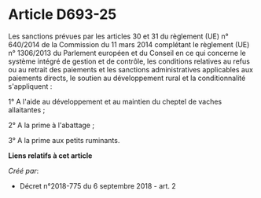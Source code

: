 # Article D693-25

Les sanctions prévues par les articles 30 et 31 du règlement (UE) n° 640/2014 de la Commission du 11 mars 2014 complétant le
règlement (UE) n° 1306/2013 du Parlement européen et du Conseil en ce qui concerne le système intégré de gestion et de
contrôle, les conditions relatives au refus ou au retrait des paiements et les sanctions administratives applicables aux
paiements directs, le soutien au développement rural et la conditionnalité s'appliquent :

1° A l'aide au développement et au maintien du cheptel de vaches allaitantes ;

2° A la prime à l'abattage ;

3° A la prime aux petits ruminants.

**Liens relatifs à cet article**

_Créé par_:

  - Décret n°2018-775 du 6 septembre 2018 - art. 2
